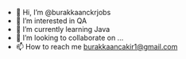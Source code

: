 - 👋 Hi, I’m @burakkaanckrjobs
- 👀 I’m interested in QA
- 🌱 I’m currently learning Java
- 💞️ I’m looking to collaborate on ...
- 📫 How to reach me burakkaancakir1@gmail.com

<!---
burakkaanckrjobs/burakkaanckrjobs is a ✨ special ✨ repository because its `README.md` (this file) appears on your GitHub profile.
You can click the Preview link to take a look at your changes.
--->
